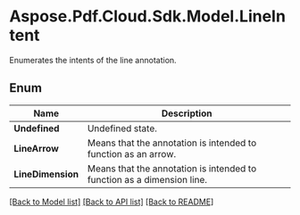 ﻿# Aspose.Pdf.Cloud.Sdk.Model.LineIntent
Enumerates the intents of the line annotation.

## Enum

 Name | Description
------------ | ------------
**Undefined** | Undefined state.
**LineArrow** | Means that the annotation is intended to function as an arrow.
**LineDimension** | Means that the annotation is intended to function as a dimension line.


[[Back to Model list]](../README.md#documentation-for-models) [[Back to API list]](../README.md#documentation-for-api-endpoints) [[Back to README]](../README.md)

